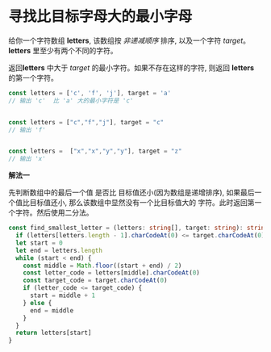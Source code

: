 # 寻找比目标字母大的最小字母

  给你一个字符数组 **letters**, 该数组按 *非递减顺序* 排序, 以及一个字符 *target*。 **letters** 里至少有两个不同的字符。

  返回**letters** 中大于 *target* 的最小字符。如果不存在这样的字符, 则返回 **letters** 的第一个字符。

```js
const letters = ['c', 'f', 'j'], target = 'a'
// 输出 'c'  比 'a' 大的最小字符是 'c'


const letters = ["c","f","j"], target = "c"
// 输出 'f'


const letters =  ["x","x","y","y"], target = "z"
// 输出 'x'
```

**解法一**

  先判断数组中的最后一个值 是否比 目标值还小(因为数组是递增排序), 如果最后一个值比目标值还小, 那么该数组中显然没有一个比目标值大的 字符。此时返回第一个字符。然后使用二分法。
```ts
const find_smallest_letter = (letters: string[], target: string): string => {
  if (letters[letters.length - 1].charCodeAt(0) <= target.charCodeAt(0)) return letters[0]
  let start = 0
  let end = letters.length
  while (start < end) {
    const middle = Math.floor((start + end) / 2)
    const letter_code = letters[middle].charCodeAt(0)
    const target_code = target.charCodeAt(0)
    if (letter_code <= target_code) {
      start = middle + 1
    } else {
      end = middle
    }
  }
  return letters[start]
}
```